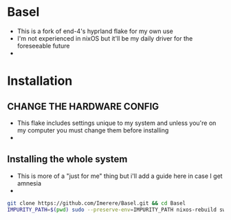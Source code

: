 # Basel
- This is a fork of end-4's hyprland flake for my own use
- I'm not experienced in nixOS but it'll be my daily driver for the foreseeable future
- 
# Installation
## **CHANGE THE HARDWARE CONFIG**
- This flake includes settings unique to my system and unless you're on my computer you must change them before installing
- 
## Installing the whole system
- This is more of a "just for me" thing but i'll add a guide here in case I get amnesia
- 
```bash
git clone https://github.com/Imerere/Basel.git && cd Basel
IMPURITY_PATH=$(pwd) sudo --preserve-env=IMPURITY_PATH nixos-rebuild switch --flake . --impure
```
